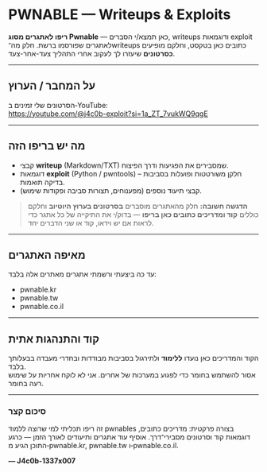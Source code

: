 # PWNABLE — Writeups & Exploits

**ריפו לאתגרים מסוג Pwnable** — כאן תמצא/י הסברים, writeups ודוגמאות exploit לאתגרים שפורסמו ברשת. חלק מה־writeups כתובים כאן בטקסט, וחלקם מופיעים **כסרטונים** שיעזרו לך לעקוב אחרי התהליך צעד-אחר-צעד.

---

## על המחבר / הערוץ
הסרטונים שלי זמינים ב‑YouTube:  
https://youtube.com/@j4c0b-exploit?si=1a_ZT_7vukWQ9qgE

---

## מה יש בריפו הזה
- קבצי **writeup** (Markdown/TXT) שמסבירים את הפגיעות ודרך הפיצוח.  
- דוגמאות **exploit** (Python / pwntools) – חלקן משורטטות ופועלות בסביבות בדיקה תואמות.  
- קבצי תיעוד נוספים (מפענוחים, תצורות סביבה ופקודות שימוש).

> **הדגשה חשובה:** חלק מהאתגרים מוסברים **בסרטונים בערוץ היוטיוב** וחלקם כוללים **קוד ומדריכים כתובים כאן בריפו** — בדוק/י את התיקייה של כל אתגר כדי לראות אם יש וידאו, קוד או שני הדברים יחד.

---

## מאיפה האתגרים
עד כה ביצעתי ורשמתי אתגרים מאתרים אלה בלבד:
- pwnable.kr  
- pwnable.tw  
- pwnable.co.il

---

## קוד והתנהגות אתית
הקוד והמדריכים כאן נועדו **ללימוד** ולתירגול בסביבות מבודדות ובחדרי מעבדה בבעלותך בלבד.  
אסור להשתמש בחומר כדי לפגוע במערכות של אחרים. אני לא לוקח אחריות על שימוש רעה בחומר.

---

### סיכום קצר
זה ריפו תכליתי למי שרוצה ללמוד pwnables בצורה פרקטית: מדריכים כתובים, דוגמאות קוד וסרטונים מסבירי־דרך. אוסיף עוד אתגרים ותיעודים לאורך הזמן — כרגע התוכן הגיע מ‑pwnable.kr, pwnable.tw ו‑pwnable.co.il.

**— J4c0b-1337x007**
